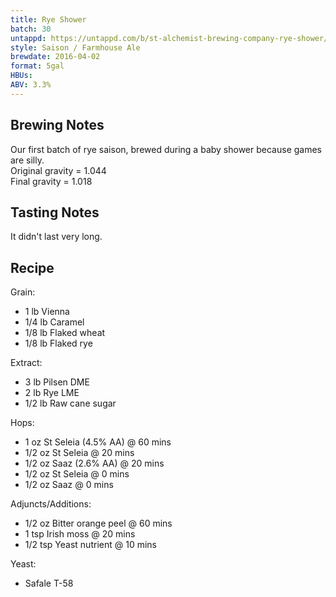 ```yaml
---
title: Rye Shower
batch: 30
untappd: https://untappd.com/b/st-alchemist-brewing-company-rye-shower/1576817
style: Saison / Farmhouse Ale
brewdate: 2016-04-02
format: 5gal
HBUs:
ABV: 3.3%
---
```

## Brewing Notes
Our first batch of rye saison, brewed during a baby shower because games are silly.  
Original gravity = 1.044  
Final gravity = 1.018

## Tasting Notes
It didn't last very long.

## Recipe
Grain:

  + 1 lb Vienna
  + 1/4 lb Caramel
  + 1/8 lb Flaked wheat
  + 1/8 lb Flaked rye

Extract:

  + 3 lb Pilsen DME
  + 2 lb Rye LME
  + 1/2 lb Raw cane sugar

Hops:

  + 1 oz St Seleia (4.5% AA) @ 60 mins
  + 1/2 oz St Seleia @ 20 mins
  + 1/2 oz Saaz (2.6% AA) @ 20 mins
  + 1/2 oz St Seleia @ 0 mins
  + 1/2 oz Saaz @ 0 mins

Adjuncts/Additions:

  + 1/2 oz Bitter orange peel @ 60 mins
  + 1 tsp Irish moss @ 20 mins
  + 1/2 tsp Yeast nutrient @ 10 mins

Yeast:

  + Safale T-58

